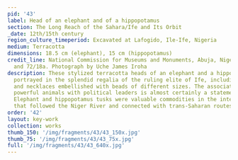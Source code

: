 ```yaml
---
pid: '43'
label: Head of an elephant and of a hippopotamus
section: The Long Reach of the Sahara/Ife and Its Orbit
_date: 12th/15th century
region_culture_timeperiod: Excavated at Lafogido, Ile-Ife, Nigeria
medium: Terracotta
dimensions: 18.5 cm (elephant), 15 cm (hippopotamus)
credit_line: National Commission for Museums and Monuments, Abuja, Nigeria, 63/24a
  and 72/18a. Photograph by Uche James Iroha
description: These stylized terracotta heads of an elephant and a hippopotamus are
  portrayed in the splendid regalia of the ruling elite of Ife, including headdresses
  and necklaces embellished with beads of different sizes. The association of these
  powerful animals with political leaders is almost certainly a statement of authority.
  Elephant and hippopotamus tusks were valuable commodities in the interregional trade
  that followed the Niger River and connected with trans-Saharan routes of exchange.
order: '42'
layout: key-work
collection: works
thumb_150: '/img/fragments/43/43_150x.jpg'
thumb_75: '/img/fragments/43/43_75x.jpg'
full: '/img/fragments/43/43_640x.jpg'
---
```

